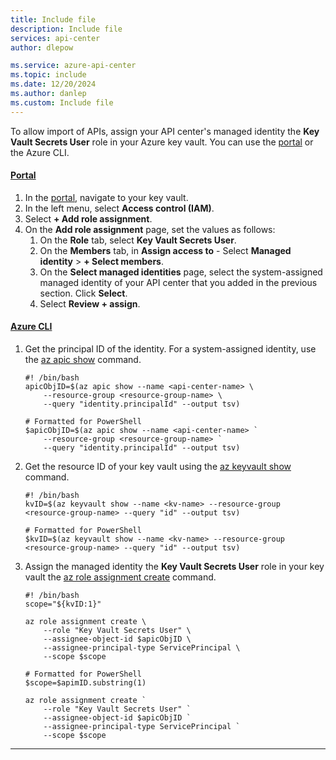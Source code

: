 ```yaml
---
title: Include file
description: Include file
services: api-center
author: dlepow

ms.service: azure-api-center
ms.topic: include
ms.date: 12/20/2024
ms.author: danlep
ms.custom: Include file
---
```


To allow import of APIs, assign your API center's managed identity the **Key Vault Secrets User** role in your Azure key vault. You can use the [portal](/azure/role-based-access-control/role-assignments-portal-managed-identity) or the Azure CLI.

#### [Portal](#tab/portal)

1. In the [portal](https://azure.microsoft.com), navigate to your key vault.
1. In the left menu, select **Access control (IAM)**.
1. Select **+ Add role assignment**.
1. On the **Add role assignment** page, set the values as follows: 
    1. On the **Role** tab, select **Key Vault Secrets User**.
    1. On the **Members** tab, in **Assign access to** - Select **Managed identity** > **+ Select members**.
    1. On the **Select managed identities** page, select the system-assigned managed identity of your API center that you added in the previous section. Click **Select**.
    1. Select **Review + assign**.

#### [Azure CLI](#tab/cli)

1. Get the principal ID of the identity. For a system-assigned identity, use the [az apic show](/cli/azure/apic#az-apic-show) command. 

    ```azurecli
    #! /bin/bash
    apicObjID=$(az apic show --name <api-center-name> \
        --resource-group <resource-group-name> \
        --query "identity.principalId" --output tsv)
    ```

    ```azurecli
    # Formatted for PowerShell
    $apicObjID=$(az apic show --name <api-center-name> `
        --resource-group <resource-group-name> `
        --query "identity.principalId" --output tsv)
    ```

1. Get the resource ID of your key vault using the [az keyvault show](/cli/azure/keyvault#az-keyvault-show) command.
 
    ```azurecli
    #! /bin/bash
    kvID=$(az keyvault show --name <kv-name> --resource-group <resource-group-name> --query "id" --output tsv)
    ```

    ```azurecli
    # Formatted for PowerShell
    $kvID=$(az keyvault show --name <kv-name> --resource-group <resource-group-name> --query "id" --output tsv)
    ```

1. Assign the managed identity the **Key Vault Secrets User** role in your key vault the [az role assignment create](/cli/azure/role/assignment#az-role-assignment-create) command.

    ```azurecli
    #! /bin/bash
    scope="${kvID:1}"

    az role assignment create \
        --role "Key Vault Secrets User" \
        --assignee-object-id $apicObjID \
        --assignee-principal-type ServicePrincipal \
        --scope $scope 
    ```
    
    ```azurecli
    # Formatted for PowerShell
    $scope=$apimID.substring(1)

    az role assignment create `
        --role "Key Vault Secrets User" `
        --assignee-object-id $apicObjID `
        --assignee-principal-type ServicePrincipal `
        --scope $scope 
---
